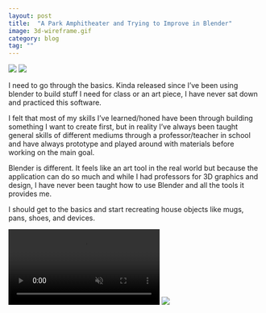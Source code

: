 ```yaml
---
layout: post
title:  "A Park Amphitheater and Trying to Improve in Blender"
image: 3d-wireframe.gif
category: blog
tag: ""
---
```


<img src="{{ site.baseurl }}/assets/img/parkamp.png" />

<img src="{{ site.baseurl }}/assets/img/parkamp-roof.png" />

I need to go through the basics. Kinda released since I’ve been using blender to build stuff I need for class or an art piece, I have never sat down and practiced this software.

I felt that most of my skills I’ve learned/honed have been through building something I want to create first, but in reality I’ve always been taught general skills of different mediums through a professor/teacher in school and have always prototype and played around with materials before working on the main goal.

Blender is different. It feels like an art tool in the real world but because the application can do so much and while I had professors for 3D graphics and design, I have never been taught how to use Blender and all the tools it provides me.

I should get to the basics and start recreating house objects like mugs, pans, shoes, and devices.


<video class="center" autoplay playsinline loop muted>
  <source src="{{ site.baseurl }}/assets/video/cookie.webm" type="video/webm" >
  <source src="{{ site.baseurl }}/assets/video/cookie.mp4" type="video/mp4" >
</video>

<img src="{{ site.baseurl }}/assets/img/hello-render.png" />
